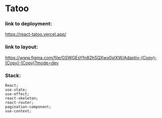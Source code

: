 # Tatoo

### link to deployment:
 https://react-tatoo.vercel.app/

 ### link to layout: 
 https://www.figma.com/file/GSWGEsYfn82hSQXwx0sIXW/Adaptiv-(Copy)-(Copy)-(Copy)?mode=dev

### Stack:
    React; 
    use-state;
    use-effect;
    react-skeleton;
    react-router;
    pagination-component;
    use-сontext;